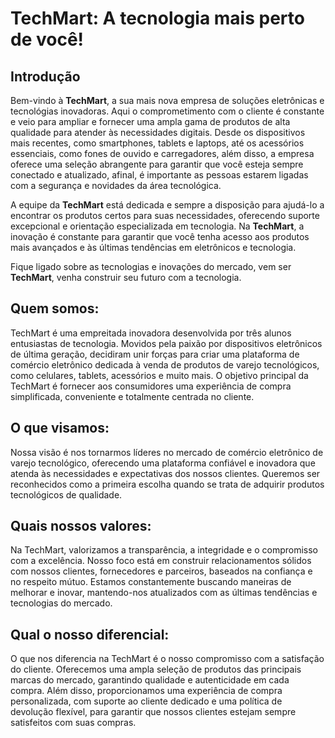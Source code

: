 # TechMart: A tecnologia mais perto de você!

## Introdução

Bem-vindo à **TechMart**, a sua mais nova empresa de soluções eletrônicas e tecnológias inovadoras. Aqui o comprometimento com o cliente é constante e veio para ampliar e fornecer uma ampla gama de produtos de alta qualidade para atender às necessidades digitais. Desde os dispositivos mais recentes, como smartphones, tablets e laptops, até os acessórios essenciais, como fones de ouvido e carregadores, além disso, a empresa oferece uma seleção abrangente para garantir que você esteja sempre conectado e atualizado, afinal, é importante as pessoas estarem ligadas com a segurança e novidades da área tecnológica.

A equipe da **TechMart** está dedicada e sempre a disposição para ajudá-lo a encontrar os produtos certos para suas necessidades, oferecendo suporte excepcional e orientação especializada em tecnologia. Na **TechMart**, a inovação é constante para garantir que você tenha acesso aos produtos mais avançados e às últimas tendências em eletrônicos e tecnologia.

Fique ligado sobre as tecnologias e inovações do mercado, vem ser **TechMart**, venha construir seu futuro com a tecnologia.

## Quem somos:
TechMart é uma empreitada inovadora desenvolvida por três alunos entusiastas de tecnologia. Movidos pela paixão por dispositivos eletrônicos de última geração, decidiram unir forças para criar uma plataforma de comércio eletrônico dedicada à venda de produtos de varejo tecnológicos, como celulares, tablets, acessórios e muito mais. O objetivo principal da TechMart é fornecer aos consumidores uma experiência de compra simplificada, conveniente e totalmente centrada no cliente.

## O que visamos:
Nossa visão é nos tornarmos líderes no mercado de comércio eletrônico de varejo tecnológico, oferecendo uma plataforma confiável e inovadora que atenda às necessidades e expectativas dos nossos clientes. Queremos ser reconhecidos como a primeira escolha quando se trata de adquirir produtos tecnológicos de qualidade.

## Quais nossos valores:
Na TechMart, valorizamos a transparência, a integridade e o compromisso com a excelência. Nosso foco está em construir relacionamentos sólidos com nossos clientes, fornecedores e parceiros, baseados na confiança e no respeito mútuo. Estamos constantemente buscando maneiras de melhorar e inovar, mantendo-nos atualizados com as últimas tendências e tecnologias do mercado.

## Qual o nosso diferencial:
O que nos diferencia na TechMart é o nosso compromisso com a satisfação do cliente. Oferecemos uma ampla seleção de produtos das principais marcas do mercado, garantindo qualidade e autenticidade em cada compra. Além disso, proporcionamos uma experiência de compra personalizada, com suporte ao cliente dedicado e uma política de devolução flexível, para garantir que nossos clientes estejam sempre satisfeitos com suas compras. 

